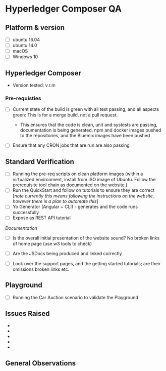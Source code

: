 # Hyperledger Composer QA

## Platform & version
  - [ ] ubuntu 16.04
  - [ ] ubuntu 14.0
  - [ ] macOS
  - [ ] Windows 10

## Hyperledger Composer

- Version tested: v.r.m 

### Pre-requisties

  - [ ] Current state of the build is green with all test passing, and all aspects green:  This is for a merge build, not a pull request.
     - This ensures that the code is clean, unit and systests are passing, documentation is being generated, npm and docker images pushed to the repositories, and the Bluemix images have been pushed
  - [ ] Ensure that any CRON jobs that are run are also passing


## Standard Verification

- [ ] Running the pre-req scripts on clean platform images (within a virtualized environment, install from ISO image of Ubuntu. Follow the prerequisite tool chain as documented on the website.)
- [ ] Run the QuickStart and follow on tutorials to ensure they are correct [_note currently this means following the instructions on the website, however there is a plan to automate this_]
- [ ] Yo Generator (Angular + CLI) - generates and the code runs successfully
- [ ] Expose as REST API tutorial

*Documentation*

- [ ] Is the overall initial presentation of the website sound?  No broken links of home page (use w3 tools to check)
- [ ] Are the JSDocs being produced and linked correctly
- [ ] Look over the support pages, and the getting started tutorials; are their omissions broken links etc.  


## Playground

- [ ] Running the Car Auction scenario to validate the Playground

## Issues Raised

-
-
-
-
-

## General Observations
